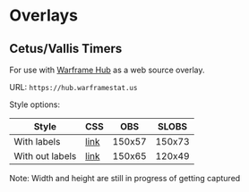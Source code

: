 # Overlays

## Cetus/Vallis Timers

For use with [Warframe Hub](https://hub.warframestat.us) as a web source overlay.

URL: `https://hub.warframestat.us`

Style options:

Style | CSS | OBS | SLOBS
----- | --- |:---:|:-----:
With labels | [link](./css/cetus-vallis_w-label.min.css) | 150x57 | 150x73
With out labels | [link](./css/cetus-vallis_w-o-label.min.css) | 150x65 | 120x49

Note: Width and height are still in progress of getting captured
